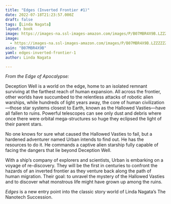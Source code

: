 ```yaml
---
title: "Edges (Inverted Frontier #1)"
date: 2022-07-18T21:23:57.000Z
draft: false
tags: [Linda Nagata]
layout: book
image: https://images-na.ssl-images-amazon.com/images/P/B07MBR4X9B.LZZZZZZZ.jpg
image: 
  - https://images-na.ssl-images-amazon.com/images/P/B07MBR4X9B.LZZZZZZZ.jpg
asin: "B07MBR4X9B"
yaml: edges-inverted-frontier-1
author: Linda Nagata

---
```


*From the Edge of Apocalypse:*  
  
Deception Well is a world on the edge, home to an isolated remnant surviving at the farthest reach of human expansion. All across the frontier, other worlds have succumbed to the relentless attacks of robotic alien warships, while hundreds of light years away, the core of human civilization—those star systems closest to Earth, known as the Hallowed Vasties—have all fallen to ruins. Powerful telescopes can see only dust and debris where once there were orbital mega-structures so huge they eclipsed the light of their parent stars.  
  
No one knows for sure what caused the Hallowed Vasties to fail, but a hardened adventurer named Urban intends to find out. He has the resources to do it. He commands a captive alien starship fully capable of facing the dangers that lie beyond Deception Well.  
  
With a ship’s company of explorers and scientists, Urban is embarking on a voyage of re-discovery. They will be the first in centuries to confront the hazards of an inverted frontier as they venture back along the path of human migration. Their goal: to unravel the mystery of the Hallowed Vasties and to discover what monstrous life might have grown up among the ruins.  
  
*Edges* is a new entry point into the classic story world of Linda Nagata’s The Nanotech Succession.